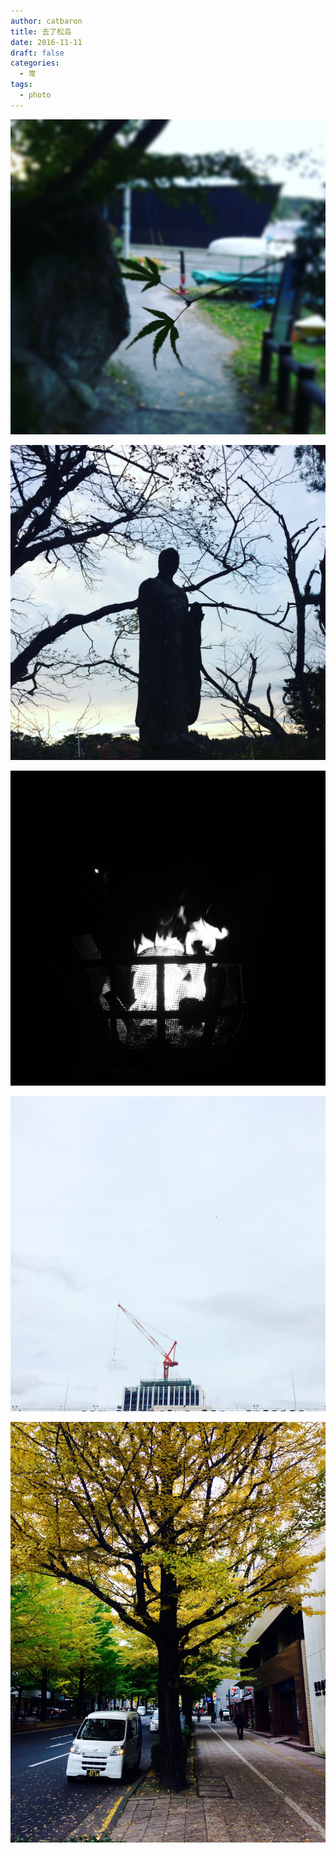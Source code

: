 ```yaml
---
author: catbaron
title: 去了松岛
date: 2016-11-11
draft: false
categories:
  - 常
tags:
  - photo
---
```

![](https://raw.githubusercontent.com/catbaron0/pic/main/images/202462153302.png)

![](https://raw.githubusercontent.com/catbaron0/pic/main/images/202462153359.png)

![](https://raw.githubusercontent.com/catbaron0/pic/main/images/202462153430.png)

![](https://raw.githubusercontent.com/catbaron0/pic/main/images/202462153447.png)

![](https://raw.githubusercontent.com/catbaron0/pic/main/images/202462153516.png)